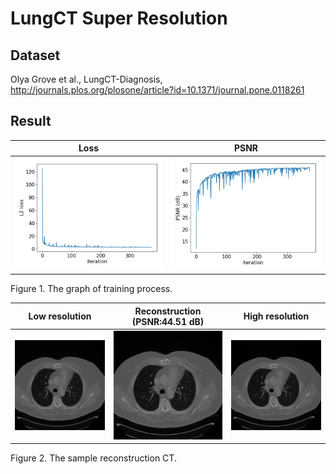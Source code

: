LungCT Super Resolution
=====

Dataset
-----
Olya Grove et al., LungCT-Diagnosis, http://journals.plos.org/plosone/article?id=10.1371/journal.pone.0118261

Result
-----
|Loss|PSNR|
|:---:|:---:|
|<img src = 'readme/graph_loss.png'>|<img src = 'readme/graph_psnr.png'>|  

Figure 1. The graph of training process.  

|Low resolution|Reconstruction<br>(PSNR:44.51 dB)|High resolution|
|:---:|:---:|:---:|
|<img src = 'readme/low.png'>|<img src = 'readme/recon.png'>|<img src = 'readme/high.png'>|  

Figure 2. The sample reconstruction CT.  
